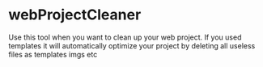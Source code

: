 # webProjectCleaner
Use this tool when you want to clean up your web project. If you used templates it will automatically optimize your project by deleting all useless files as templates imgs etc
